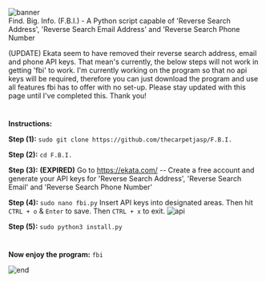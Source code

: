 ![banner](https://user-images.githubusercontent.com/71789855/141158284-106f6502-d390-4946-8081-3a144faaffcc.png)                        
Find. Big. Info. (F.B.I.) - A Python script capable of 'Reverse Search Address', 'Reverse Search Email Address' and 'Reverse Search Phone Number

(UPDATE) Ekata seem to have removed their reverse search address, email and phone API keys. That mean's currently, the below steps will not work in getting 'fbi' to work. I'm currently working on the program so that no api keys will be required, therefore you can just download the program and use all features fbi has to offer with no set-up. Please stay updated with this page until I've completed this. Thank you!

#

**Instructions:**


**Step (1):**
`sudo git clone https://github.com/thecarpetjasp/F.B.I.`


**Step (2):**
`cd F.B.I.`


**Step (3):** **(EXPIRED)**
Go to https://ekata.com/ -- Create a free account and generate your API keys for 'Reverse Search Address', 'Reverse Search Email' and 'Reverse Search Phone Number'


**Step (4):**
`sudo nano fbi.py` Insert API keys into designated areas. Then hit `CTRL + o` & `Enter` to save. Then `CTRL + x` to exit.
![api](https://user-images.githubusercontent.com/71789855/160116940-2e949d82-660e-421a-9fc2-f8f3490fb79d.png)



**Step (5):**
`sudo python3 install.py`
#
**Now enjoy the program:**
`fbi`



![end](https://user-images.githubusercontent.com/71789855/141158287-b9826be7-71ee-44e8-a47b-18bae9890554.png)



